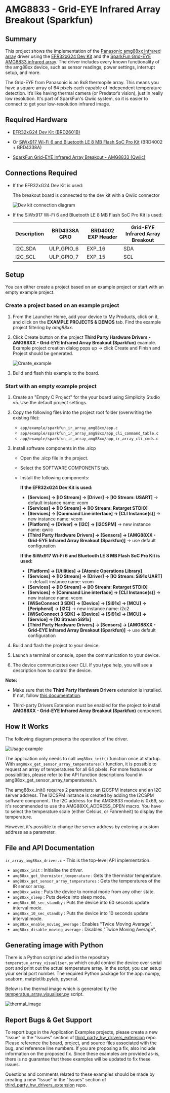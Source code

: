 # AMG8833 - Grid-EYE Infrared Array Breakout (Sparkfun) #

## Summary ##

This project shows the implementation of the [Panasonic amg88xx infrared array](https://industry.panasonic.eu/components/sensors/industrial-sensors/grid-eye/amg88xx-high-performance-type/amg8833-amg8833) driver using the [EFR32xG24 Dev Kit](https://www.silabs.com/development-tools/wireless/efr32xg24-dev-kit?tab=overview) and the [SparkFun Grid-EYE AMG8833 infrared array](https://www.sparkfun.com/products/14607). The driver includes every known functionality of the amg88xx device, such as sensor readings, power settings, interrupt setup, and more.

The Grid-EYE from Panasonic is an 8x8 thermopile array. This means you have a square array of 64 pixels each capable of independent temperature detection. It’s like having thermal camera (or Predator’s vision), just in really low resolution. It's part of SparkFun's Qwiic system, so it is easier to connect to get your low-resolution infrared image.

## Required Hardware ##

- [EFR32xG24 Dev Kit (BRD2601B)](https://www.silabs.com/development-tools/wireless/efr32xg24-dev-kit?tab=overview)

- Or [SiWx917 Wi-Fi 6 and Bluetooth LE 8 MB Flash SoC Pro Kit](https://www.silabs.com/development-tools/wireless/wi-fi/siwx917-pk6031a-wifi-6-bluetooth-le-soc-pro-kit) (BRD4002 + BRD4338A)

- [SparkFun Grid-EYE Infrared Array Breakout - AMG8833 (Qwiic)](https://www.sparkfun.com/products/14607)

## Connections Required ##

- If the EFR32xG24 Dev Kit is used:

    The breakout board is connected to the dev kit with a Qwiic connector

    ![Dev kit connection diagram](image/dev_kit.jpg)

- If the SiWx917 Wi-Fi 6 and Bluetooth LE 8 MB Flash SoC Pro Kit is used:

  | Description  | BRD4338A GPIO | BRD4002 EXP Header | Grid-EYE Infrared Array Breakout |
  | -------------| ------------- | ------------------ | ---------------------------- |
  | I2C_SDA      | ULP_GPIO_6    | EXP_16             | SDA                          |
  | I2C_SCL      | ULP_GPIO_7    | EXP_15             | SCL                          |

## Setup ##

You can either create a project based on an example project or start with an empty example project.

### Create a project based on an example project ###

1. From the Launcher Home, add your device to My Products, click on it, and click on the **EXAMPLE PROJECTS & DEMOS** tab. Find the example project filtering by *amg88xx*.

2. Click Create button on the project **Third Party Hardware Drivers - AMG88XX - Grid-EYE Infrared Array Breakout (Sparkfun)** example. Example project creation dialog pops up -> click Create and Finish and Project should be generated.

    ![Create_example](image/create_example.png)

3. Build and flash this example to the board.

### Start with an empty example project ###

1. Create an "Empty C Project" for the your board using Simplicity Studio v5. Use the default project settings.

2. Copy the following files into the project root folder (overwriting the existing file):

    - `app/example/sparkfun_ir_array_amg88xx/app.c`
    - `app/example/sparkfun_ir_array_amg88xx/app_cli_command_table.c`
    - `app/example/sparkfun_ir_array_amg88xx/app_ir_array_cli_cmds.c`

3. Install software components in the .slcp

   - Open the .slcp file in the project.

   - Select the SOFTWARE COMPONENTS tab.

   - Install the following components:

      **If the EFR32xG24 Dev Kit is used:**

        - **[Services] → [IO Stream] → [Driver] → [IO Stream: USART]** → default instance name: vcom
        - **[Services] → [IO Stream] → [IO Stream: Retarget STDIO]**
        - **[Services] → [Command Line interface] → [CLI Instance(s)]** → new instance name: vcom
        - **[Platform] → [Driver] → [I2C] → [I2CSPM]** → new instance name: qwiic
        - **[Third Party Hardware Drivers] → [Sensors] → [AMG88XX - Grid-EYE Infrared Array Breakout (Sparkfun)]** → use default configuration

      **If the SiWx917 Wi-Fi 6 and Bluetooth LE 8 MB Flash SoC Pro Kit is used:**

        - **[Platform] → [Utilities] → [Atomic Operations Library]**
        - **[Services] → [IO Stream] → [Driver] → [IO Stream: Si91x UART]** → default instance name: vcom
        - **[Services] → [IO Stream] → [IO Stream: Retarget STDIO]**
        - **[Services] → [Command Line interface] → [CLI Instance(s)]** → new instance name: vcom
        - **[WiSeConnect 3 SDK] → [Device] → [Si91x] → [MCU] → [Peripheral] → [I2C]** → new instance name: i2c2
        - **[WiSeConnect 3 SDK] → [Device] → [Si91x] → [MCU] → [Service] → [IO Stream Si91x]**
        - **[Third Party Hardware Drivers] → [Sensors] → [AMG88XX - Grid-EYE Infrared Array Breakout (Sparkfun)]** → use default configuration

4. Build and flash the project to your device.

5. Launch a terminal or console, open the communication to your device.

6. The device communicates over CLI. If you type help, you will see a description how to control the device.

**Note:**

- Make sure that the **Third Party Hardware Drivers** extension is installed. If not, follow [this documentation](https://github.com/SiliconLabs/third_party_hw_drivers_extension/blob/master/README.md#how-to-add-to-simplicity-studio-ide).

- Third-party Drivers Extension must be enabled for the project to install **AMG88XX - Grid-EYE Infrared Array Breakout (Sparkfun)** component.

## How It Works ##

The following diagram presents the operation of the driver.

![Usage example](image/IR_array_struct.png)

The application only needs to call `amg88xx_init()` function once at startup. With `amg88xx_get_sensor_array_temperatures()` function, it is possible to request an array of temperatures for all 64 pixels. For more features or possibilities, please refer to the API function descriptions found in amg88xx_get_sensor_array_temperatures.h.

The amg88xx_init() requires 2 parameters: an I2CSPM instance and an I2C server address.
The I2CSPM instance is created by adding the I2CSPM software component. The I2C address for the AMG8833 module is 0x69, so it's recommended to use the AMG88XX_ADDRESS_OPEN macro. You have to select the temperature scale (either Celsius, or Fahrenheit) to display the temperature.

However, it's possible to change the server address by entering a custom address as a parameter.

## File and API Documentation ##

`ir_array_amg88xx_driver.c` - This is the top-level API implementation.

- `amg88xx_init` : Initialise the driver.
- `amg88xx_get_thermistor_temperature` : Gets the thermistor temperature.
- `amg88xx_get_sensor_array_temperatures` : Gets the temperatures of the IR sensor array.
- `amg88xx_wake` : Puts the device to normal mode from any other state.
- `amg88xx_sleep` : Puts device into sleep mode.
- `amg88xx_60_sec_standby` : Puts the device into 60 seconds update interval mode.
- `amg88xx_10_sec_standby` : Puts the device into 10 seconds update interval mode.
- `amg88xx_enable_moving_average` : Enables "Twice Moving Average".
- `amg88xx_disable_moving_average` : Disables "Twice Moving Average".

## Generating image with Python ##

There is a Python script included in the repository `temperatue_array_visualiser.py` which could control the device over serial port and print out the actual temperature array. In the script, you can setup your serial port number.
The required Python package for the app: numpy, seaborn, matplotlib.pylab, pyserial.

Below is the thermal image which is generated by the [temperatue_array_visualiser.py](temperatue_array_visualiser.py) script.

![thermal_image](image/thermal_image.png)

## Report Bugs & Get Support ##

To report bugs in the Application Examples projects, please create a new "Issue" in the "Issues" section of [third_party_hw_drivers_extension](https://github.com/SiliconLabs/third_party_hw_drivers_extension) repo. Please reference the board, project, and source files associated with the bug, and reference line numbers. If you are proposing a fix, also include information on the proposed fix. Since these examples are provided as-is, there is no guarantee that these examples will be updated to fix these issues.

Questions and comments related to these examples should be made by creating a new "Issue" in the "Issues" section of [third_party_hw_drivers_extension](https://github.com/SiliconLabs/third_party_hw_drivers_extension) repo.
